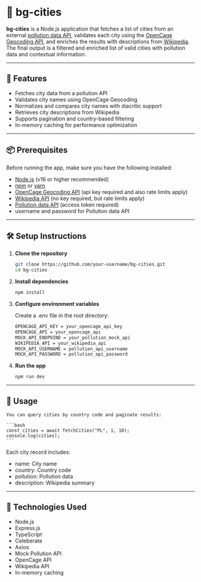 # 🌆 bg-cities

**bg-cities** is a Node.js application that fetches a list of cities from an external [pollution data API](https://be-recruitment-task.onrender.com/pollution), validates each city using the [OpenCage Geocoding API](https://opencagedata.com/), and enriches the results with descriptions from [Wikipedia](https://www.wikipedia.org/). The final output is a filtered and enriched list of valid cities with pollution data and contextual information.

---

## 🚀 Features

- Fetches city data from a pollution API
- Validates city names using OpenCage Geocoding
- Normalizes and compares city names with diacritic support
- Retrieves city descriptions from Wikipedia
- Supports pagination and country-based filtering
- In-memory caching for performance optimization

---

## 📦 Prerequisites

Before running the app, make sure you have the following installed:

- [Node.js](https://nodejs.org/) (v16 or higher recommended)
- [npm](https://www.npmjs.com/) or [yarn](https://yarnpkg.com/)
- [OpenCage Geocoding API](https://opencagedata.com/) (api key required and also rate limits apply)
- [Wikipedia API](https://www.mediawiki.org/wiki/API:Main_page) (no key required, but rate limits apply)
- [Pollution data API](https://be-recruitment-task.onrender.com/pollution) (access token required)
- username and password for Pollution data API

---

## 🛠️ Setup Instructions

1. **Clone the repository**

   ```bash
   git clone https://github.com/your-username/bg-cities.git
   cd bg-cities

2. **Install dependencies**

   ```bash
   npm install

3. **Configure environment variables**
   
    Create a .env file in the root directory:

    ```bash
    OPENCAGE_API_KEY = your_opencage_api_key
    OPENCAGE_API = your_opencage_api
    MOCK_API_ENDPOIND = your_pollution_mock_api
    WIKIPEDIA_API = your_wikipedia_api
    MOCK_API_USERNAME = pollution_api_username
    MOCK_API_PASSWORD = pollution_api_password

4. **Run the app**
   
   ```bash
   npm run dev

---
## 📘 Usage

    You can query cities by country code and paginate results:

    ```bash
    const cities = await fetchCities("PL", 1, 10);
    console.log(cities);
    ```

Each city record includes:

- name: City name
- country: Country code
- pollution: Pollution data
- description: Wikipedia summary

---

## 🧠 Technologies Used

- Node.js
- Express.js
- TypeScript
- Celeberate
- Axios
- Mock Pollution API
- OpenCage API
- Wikipedia API
- In-memory caching

